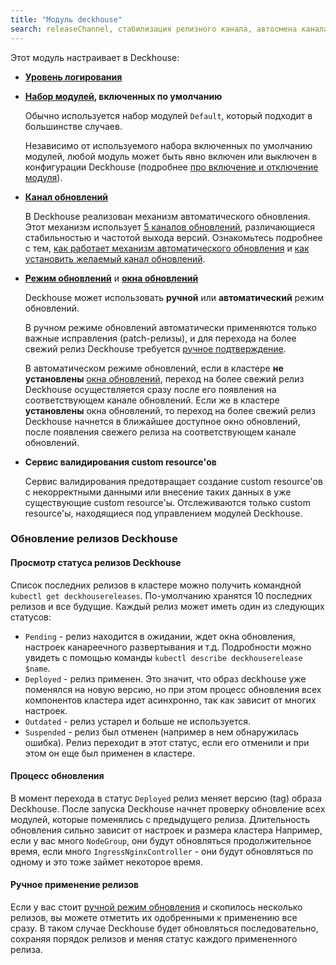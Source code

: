 ```yaml
---
title: "Модуль deckhouse"
search: releaseChannel, стабилизация релизного канала, автосмена канала обновлений
---
```


Этот модуль настраивает в Deckhouse:
- **[Уровень логирования](configuration.html#parameters-loglevel)**
- **[Набор модулей](configuration.html#parameters-bundle), включенных по умолчанию** 

  Обычно используется набор модулей `Default`, который подходит в большинстве случаев. 

  Независимо от используемого набора включенных по умолчанию модулей, любой модуль может быть явно включен или выключен в конфигурации Deckhouse (подробнее [про включение и отключение модуля](../../#включение-и-отключение-модуля)).
- **[Канал обновлений](configuration.html#parameters-releasechannel)**

  В Deckhouse реализован механизм автоматического обновления. Этот механизм использует [5 каналов обновлений](../../deckhouse-release-channels.html), различающиеся стабильностью и частотой выхода версий. Ознакомьтесь подробнее с тем, [как работает механизм автоматического обновления](../../deckhouse-faq.html#как-работает-автоматическое-обновление-deckhouse) и [как установить желаемый канал обновлений](../../deckhouse-faq.html#как-установить-желаемый-канал-обновлений).
- **[Режим обновлений](configuration.html#parameters-update-mode)** и **[окна обновлений](configuration.html#parameters-update-windows)**

  Deckhouse может использовать **ручной** или **автоматический** режим обновлений. 

  В ручном режиме обновлений автоматически применяются только важные исправления (patch-релизы), и для перехода на более свежий релиз Deckhouse требуется [ручное подтверждение](cr.html#deckhouserelease-v1alpha1-approved).

  В автоматическом режиме обновлений, если в кластере **не установлены** [окна обновлений](configuration.html#parameters-update-windows), переход на более свежий релиз Deckhouse осуществляется сразу после его появления на соответствующем канале обновлений. Если же в кластере **установлены** окна обновлений, то переход на более свежий релиз Deckhouse начнется в ближайшее доступное окно обновлений, после появления свежего релиза на соответствующем канале обновлений.
  
- **Сервис валидирования custom resource'ов**

  Сервис валидирования предотвращает создание custom resource'ов с некорректными данными или внесение таких данных в уже существующие custom resource'ы. Отслеживаются только custom resource'ы, находящиеся под управлением модулей Deckhouse.


### Обновление релизов Deckhouse

#### Просмотр статуса релизов Deckhouse
Список последних релизов в кластере можно получить командной `kubectl get deckhousereleases`. По-умолчанию хранятся 10 последних релизов и все будущие.
Каждый релиз может иметь один из следующих статусов:
  * `Pending` - релиз находится в ожидании, ждет окна обновления, настроек канареечного развертывания и т.д. Подробности можно увидеть с помощью команды `kubectl describe deckhouserelease $name`.
  * `Deployed` - релиз применен. Это значит, что образ deckhouse уже поменялся на новую версию,
 но при этом процесс обновления всех компонентов кластера идет асинхронно, так как зависит от многих настроек.
  * `Outdated` - релиз устарел и больше не используется.
  * `Suspended` - релиз был отменен (например в нем обнаружилась ошибка). Релиз переходит в этот статус, если его отменили и при этом он еще был применен в кластере.


#### Процесс обновления
В момент перехода в статус `Deployed` релиз меняет версию (tag) образа Deckhouse. После запуска Deckhouse начнет проверку
обновление всех модулей, которые поменялись с предыдущего релиза. Длительность обновления сильно зависит от настроек и размера кластера
Например, если у вас много `NodeGroup`, они будут обновляться продолжительное время, если много `IngressNginxController` - они будут
обновляться по одному и это тоже займет некоторое время.


#### Ручное применение релизов
Если у вас стоит [ручной режим обновления](usage.html#manual-update-confirmation) и скопилось несколько релизов,
вы можете отметить их одобренными к применению все сразу. В таком случае Deckhouse будет обновляться последовательно, сохраняя порядок релизов и меняя статус каждого примененного релиза.
